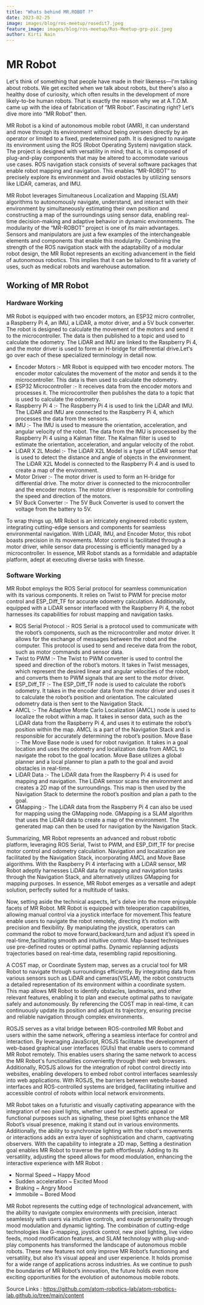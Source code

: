 ```yaml
---
title: "Whats behind MR.ROBOT ?"
date: 2023-02-25
image: images/blog/ros-meetup/rosedit7.jpeg
feature_image: images/blog/ros-meetup/Ros-Meetup-grp-pic.jpeg
author: Kirti Nain
---
```


# MR Robot

Let's think of something that people have made in their likeness—I'm talking about robots. We get excited when we talk about robots, but there's also a healthy dose of curiosity, which often results in the development of more likely-to-be human robots. That is exactly the reason why we at A.T.O.M. came up with the idea of fabrication of “MR Robot”. Fascinating right? Let’s dive more into “MR Robot” then.

MR Robot is a kind of autonomous mobile robot (AMR), it can understand and move through its environment without being overseen directly by an operator or limited to a fixed, predetermined path. It is designed to navigate its environment using the ROS (Robot Operating System) navigation stack. The project is designed with versatility in mind; that is, it is composed of plug-and-play components that may be altered to accommodate various use cases. ROS navigation stack consists of several software packages that enable robot mapping and navigation. This enables “MR-ROBOT” to precisely explore its environment and avoid obstacles by utilizing sensors like LIDAR, cameras, and IMU.

MR Robot leverages Simultaneous Localization and Mapping (SLAM) algorithms to autonomously navigate, understand, and interact with their environment by simultaneously estimating their own position and constructing a map of the surroundings using sensor data, enabling real-time decision-making and adaptive behavior in dynamic environments.
The modularity of the “MR-ROBOT” project is one of its main advantages. Sensors and manipulators are just a few examples of the interchangeable elements and components that enable this modularity. Combining the strength of the ROS navigation stack with the adaptability of a modular robot design, the MR Robot represents an exciting advancement in the field of autonomous robotics. This implies that it can be tailored to fit a variety of uses, such as medical robots and warehouse automation.

## Working of MR Robot

### Hardware Working

MR Robot is equipped with two encoder motors, an ESP32 micro controller, a Raspberry Pi 4, an IMU, a LiDAR, a motor driver, and a 5V buck converter. The robot is designed to calculate the movement of the motors and send it to the microcontroller. The data is then published to a topic and used to calculate the odometry. The LiDAR and IMU are linked to the Raspberry Pi 4, and the motor driver is used to form an H-bridge for differential drive.Let's go over each of these specialized terminology in detail now.

-   Encoder Motors :- MR Robot is equipped with two encoder motors. The encoder motor calculates the movement of the motor and sends it to the microcontroller. This data is then used to calculate the odometry.
- ESP32 Microcontroller :- It receives data from the encoder motors and processes it. The microcontroller then publishes the data to a topic that is used to calculate the odometry.
 - Raspberry Pi 4 :- The Raspberry Pi 4 is used to link the LiDAR and IMU. The LiDAR and IMU are connected to the Raspberry Pi 4, which processes the data from the sensors.
- IMU :- The IMU is used to measure the orientation, acceleration, and angular velocity of the robot. The data from the IMU is processed by the Raspberry Pi 4 using a Kalman filter. The Kalman filter is used to estimate the orientation, acceleration, and angular velocity of the robot.
- LiDAR X 2L Model :- The LiDAR X2L Model is a type of LiDAR sensor that is used to detect the distance and angle of objects in the environment. The LiDAR X2L Model is connected to the Raspberry Pi 4 and is used to create a map of the environment.
- Motor Driver :- The motor driver is used to form an H-bridge for differential drive. The motor driver is connected to the microcontroller and the encoder motors. The motor driver is responsible for controlling the speed and direction of the motors.
- 5V Buck Converter :- The 5V Buck Converter is used to convert the voltage from the battery to 5V.


To wrap things up, MR Robot is an intricately engineered robotic system, integrating cutting-edge sensors and components for seamless environmental navigation. With LiDAR, IMU, and Encoder Motor, this robot boasts precision in its movements. Motor control is facilitated through a motor driver, while sensor data processing is efficiently managed by a microcontroller. In essence, MR Robot stands as a formidable and adaptable platform, adept at executing diverse tasks with finesse.


### Software Working


MR Robot employs the ROS Serial protocol for seamless communication with its various components. It relies on Twist to PWM for precise motor control and ESP_Diff_TF for accurate odometry calculation. Additionally, equipped with a LiDAR sensor interfaced with the Raspberry Pi 4, the robot harnesses its capabilities for robust mapping and navigation tasks.
- ROS Serial Protocol :- ROS Serial is a protocol used to communicate with the robot’s components, such as the microcontroller and motor driver. It allows for the exchange of messages between the robot and the computer. This protocol is used to send and receive data from the robot, such as motor commands and sensor data.
- Twist to PWM :- The Twist to PWM converter is used to control the speed and direction of the robot’s motors. It takes in Twist messages, which represent the desired linear and angular velocities of the robot, and converts them to PWM signals that are sent to the motor driver.
- ESP_Diff_TF :- The ESP_Diff_TF node is used to calculate the robot’s odometry. It takes in the encoder data from the motor driver and uses it to calculate the robot’s position and orientation. The calculated odometry data is then sent to the Navigation Stack.
- AMCL :- The Adaptive Monte Carlo Localization (AMCL) node is used to localize the robot within a map. It takes in sensor data, such as the LiDAR data from the Raspberry Pi 4, and uses it to estimate the robot’s position within the map. AMCL is a part of the Navigation Stack and is responsible for accurately determining the robot’s position.
Move Base :- The Move Base node is used for robot navigation. It takes in a goal location and uses the odometry and localization data from AMCL to navigate the robot to the goal location. Move Base utilizes a global planner and a local planner to plan a path to the goal and avoid obstacles in real-time.
- LiDAR Data :- The LiDAR data from the Raspberry Pi 4 is used for mapping and navigation. The LiDAR sensor scans the environment and creates a 2D map of the surroundings. This map is then used by the Navigation Stack to determine the robot’s position and plan a path to the goal.
- GMapping :- The LiDAR data from the Raspberry Pi 4 can also be used for mapping using the GMapping node. GMapping is a SLAM algorithm that uses the LiDAR data to create a map of the environment. The generated map can then be used for navigation by the Navigation Stack.


Summarizing, MR Robot represents an advanced and robust robotic platform, leveraging ROS Serial, Twist to PWM, and ESP_Diff_TF for precise motor control and odometry calculation. Navigation and localization are facilitated by the Navigation Stack, incorporating AMCL and Move Base algorithms. With the Raspberry Pi 4 interfacing with a LiDAR sensor, MR Robot adeptly harnesses LiDAR data for mapping and navigation tasks through the Navigation Stack, and alternatively utilizes GMapping for mapping purposes. In essence, MR Robot emerges as a versatile and adept solution, perfectly suited for a multitude of tasks.



Now, setting aside the technical aspects, let's delve into the more enjoyable facets of MR Robot. MR Robot is equipped with teleoperation capabilities, allowing manual control via a joystick interface for movement.This feature enable users to navigate the robot remotely, directing it’s motion with precision and flexibility. By manipulating the joystick, operators can command the robot to move forward,backward,turn and adjust it’s speed in real-time,facilitating smooth and intuitive control. Map-based techniques use pre-defined routes or optimal paths. Dynamic replanning adjusts trajectories based on real-time data, resembling rapid repositioning.


A COST map, or Coordinate System map, serves as a crucial tool for MR Robot to navigate through surroundings efficiently. By integrating data from various sensors such as LiDAR and cameras(VSLAM), the robot constructs a detailed representation of its environment within a coordinate system. This map allows MR Robot to identify obstacles, landmarks, and other relevant features, enabling it to plan and execute optimal paths to navigate safely and autonomously. By referencing the COST map in real-time, it can continuously update its position and adjust its trajectory, ensuring precise and reliable navigation through complex environments.



ROSJS serves as a vital bridge between ROS-controlled MR Robot and users within the same network, offering a seamless interface for control and interaction. By leveraging JavaScript, ROSJS facilitates the development of web-based graphical user interfaces (GUIs) that enable users to command MR Robot remotely. This enables users sharing the same network to access the MR Robot's functionalities conveniently through their web browsers. Additionally, ROSJS allows for the integration of robot control directly into websites, enabling developers to embed robot control interfaces seamlessly into web applications. With ROSJS, the barriers between website-based interfaces and ROS-controlled systems are bridged, facilitating intuitive and accessible control of robots within local network environments.



MR Robot takes on a futuristic and visually captivating appearance with the integration of neo pixel lights, whether used for aesthetic appeal or functional purposes such as signaling, these pixel lights enhance the MR Robot’s visual presence, making it stand out in various environments. Additionally, the ability to synchronize lighting with the robot's movements or interactions adds an extra layer of sophistication and charm, captivating observers. With the capability to integrate a 2D map, Setting a destination goal enables MR Robot to traverse the path effortlessly. Adding to its versatility, adjusting the speed allows for mood modulation, enhancing the interactive experience with MR Robot :
- Normal Speed ~ Happy Mood
- Sudden acceleration ~ Excited Mood
- Braking ~ Angry Mood
- Immobile ~ Bored Mood


MR Robot represents the cutting edge of technological advancement, with the ability to navigate complex environments with precision, interact seamlessly with users via intuitive controls, and exude personality through mood modulation and dynamic lighting. The combination of cutting-edge technologies like G-mapping, joystick control, new pixel lighting, live video feeds, mood modification features, and SLAM technology with plug-and-play components has transformed the landscape of autonomous mobile robots. These new features not only improve MR Robot’s functioning and versatility, but also it’s visual appeal and user experience. It holds promise for a wide range of applications across industries. As we continue to push the boundaries of MR Robot’s innovation, the future holds even more exciting opportunities for the evolution of autonomous mobile robots.


Source Links : 
https://github.com/atom-robotics-lab/atom-robotics-lab.github.io/tree/main/content 



